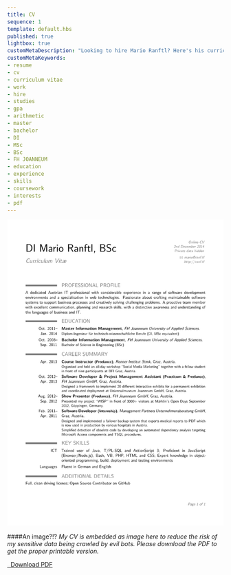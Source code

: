 ```yaml
---
title: CV
sequence: 1
template: default.hbs
published: true
lightbox: true
customMetaDescription: "Looking to hire Mario Ranftl? Here's his curriculum vitae (embedded as PNG) and available to download as PDF."
customMetaKeywords:
- resume
- cv
- curriculum vitae
- work
- hire
- studies
- gpa
- arithmetic
- master
- bachelor
- DI
- MSc
- BSc
- FH JOANNEUM
- education
- experience
- skills
- coursework
- interests
- pdf
---
```


<img src="/static/CV/CV.png" alt="Curriculum Vitae of Mario Ranftl" class="cv-picture">

####An image?!?
*My CV is embedded as image here to reduce the risk of my sensitive data being crawled by evil bots. Please download the PDF to get the proper printable version.*

<a class="btn btn-primary btn-block btn-lg" role="button" href="/static/CV/CV.pdf" target="_blank"><i class="fa fa-download"></i>&nbsp;&nbsp;Download PDF</a>